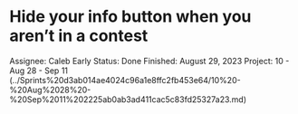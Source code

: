 # Hide your info button when you aren’t in a contest

Assignee: Caleb Early
Status: Done
Finished: August 29, 2023
Project: 10 - Aug 28 - Sep 11 (../Sprints%20d3ab014ae4024c96a1e8ffc2fb453e64/10%20-%20Aug%2028%20-%20Sep%2011%202225ab0ab3ad411cac5c83fd25327a23.md)